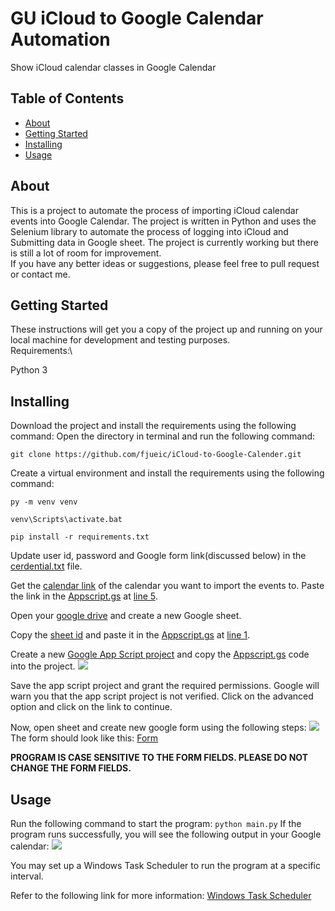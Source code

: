 # GU iCloud to Google Calendar Automation

Show iCloud calendar classes in Google Calendar

## Table of Contents

- [About](#about)
- [Getting Started](#getting_started)
- [Installing](#installing)
- [Usage](#usage)

## About
This is a project to automate the process of importing iCloud calendar events into Google Calendar. The project is written in Python and uses the Selenium library to automate the process of logging into iCloud and Submitting data in Google sheet. The project is currently working but there is still a lot of room for improvement.\
If you have any better ideas or suggestions, please feel free to pull request or contact me.

## Getting Started
These instructions will get you a copy of the project up and running on your local machine for development and testing purposes.\
Requirements:\

Python 3

## Installing
Download the project and install the requirements using the following command:
Open the directory in terminal and run the following command:

```git clone https://github.com/fjueic/iCloud-to-Google-Calender.git```

Create a virtual environment and install the requirements using the following command:

```py -m venv venv```

```venv\Scripts\activate.bat```

```pip install -r requirements.txt```


Update user id, password and Google form link(discussed below) in the  [cerdential.txt](cerdential.txt) file.

Get the [calendar link](https://yabdab.zendesk.com/hc/en-us/articles/205945926-Find-Google-Calendar-ID) of the calendar you want to import the events to.
Paste the link in the [Appscript.gs](AppScript.gs) at [line 5](AppScript.gs#L5).

Open your [google drive](https://drive.google.com/drive/my-drive) and create a new Google sheet.

Copy the [sheet id](https://docs.meiro.io/books/meiro-integrations/page/where-can-i-find-the-sheet-id-of-google-spreadsheet-file) and paste it in the [Appscript.gs](AppScript.gs) at [line 1](AppScript.gs#L1).

Create a new [Google App Script project](img/Extensions.png) and copy the [Appscript.gs](AppScript.gs) code into the project.
<img src="img/Extensions.png">

Save the app script project and grant the required permissions.
Google will warn you that the app script project is not verified. Click on the advanced option and click on the link to continue.

Now, open sheet and create new google form using the following steps:
<img src="img/Form.png" width="" height="">
The form should look like this: [Form](https://docs.google.com/forms/d/e/1FAIpQLSe90HPFPm96RrGnEAOaQLp9Tgzo65DoHv0Xcb5qzvbPwkQSAA/viewform?usp=share_link)

**PROGRAM IS CASE SENSITIVE TO THE FORM FIELDS. PLEASE DO NOT CHANGE THE FORM FIELDS.**


## Usage
Run the following command to start the program:
```python main.py```
If the program runs successfully, you will see the following output in your Google calendar:
<img src="img/Calendar.png" width="" height="">

You may set up a Windows Task Scheduler to run the program at a specific interval.

Refer to the following link for more information: [Windows Task Scheduler](https://www.windowscentral.com/how-create-automated-task-using-task-scheduler-windows-10)
